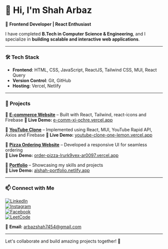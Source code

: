# 👋 Hi, I'm Shah Arbaz  

🚀 **Frontend Developer | React Enthusiast**  

I have completed **B.Tech in Computer Science & Engineering**, and I specialize in **building scalable and interactive web applications**.  

---

### 🛠️ Tech Stack  
- **Frontend**: HTML, CSS, JavaScript, ReactJS, Tailwind CSS, MUI, React Query  
- **Version Control**: Git, GitHub  
- **Hosting**: Vercel, Netlify  

---

### 📌 Projects  

🔹 **[E-commerce Website](https://github.com/ar0097/E-comm)** – Built with React, Tailwind, react-icons and Firebase
**🔗 Live Demo:** [e-comm-xi-ochre.vercel.app](https://e-comm-xi-ochre.vercel.app/)  

🔹 **[YouTube Clone](https://github.com/ar0097/youtube_clone)** – Implemented using React, MUI, YouTube Rapid API, Axios and Firebase
**🔗 Live Demo:** [youtube-clone-one-lemon.vercel.app](https://youtube-clone-one-lemon.vercel.app/)  

🔹 **[Pizza Ordering Website](https://github.com/ar0097/OrderPizza)** – Developed a responsive UI for seamless ordering  
**🔗 Live Demo:** [order-pizza-lrurk9vex-ar0097.vercel.app](https://order-pizza-lrurk9vex-ar0097.vercel.app/)  

🔹 **[Portfolio](https://github.com/ar0097/my-portfolio)** – Showcasing my skills and projects  
**🔗 Live Demo:** [alshah-portfolio.netlify.app](https://alshah-portfolio.netlify.app/)  

---

### 📫 Connect with Me  

[![LinkedIn](https://img.shields.io/badge/LinkedIn-blue?style=for-the-badge&logo=linkedin)](https://www.linkedin.com/in/arbaz-shah/)  
[![Instagram](https://img.shields.io/badge/Instagram-%23E4405F.svg?style=for-the-badge&logo=instagram&logoColor=white)](https://www.instagram.com/arbaz5195/)  
[![Facebook](https://img.shields.io/badge/Facebook-%231877F2.svg?style=for-the-badge&logo=facebook&logoColor=white)](https://www.facebook.com/share/18cYEV4g8f/)  
[![LeetCode](https://img.shields.io/badge/LeetCode-%23FFA116.svg?style=for-the-badge&logo=leetcode&logoColor=white)](https://leetcode.com/u/arbazshah7454/)  

📧 **Email:** [arbazshah7454@gmail.com](mailto:arbazshah7454@gmail.com)  

---

Let's collaborate and build amazing projects together! 🚀  
